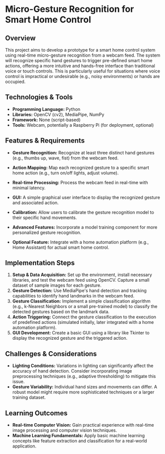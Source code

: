 # Micro-Gesture Recognition for Smart Home Control

## Overview

This project aims to develop a prototype for a smart home control system using real-time micro-gesture recognition from a webcam feed.  The system will recognize specific hand gestures to trigger pre-defined smart home actions, offering a more intuitive and hands-free interface than traditional voice or touch controls. This is particularly useful for situations where voice control is impractical or undesirable (e.g., noisy environments) or hands are occupied.

## Technologies & Tools

- **Programming Language:** Python
- **Libraries:** OpenCV (cv2), MediaPipe, NumPy
- **Framework:**  None (script-based)
- **Tools:**  Webcam, potentially a Raspberry Pi (for deployment, optional)

## Features & Requirements

- **Gesture Recognition:**  Recognize at least three distinct hand gestures (e.g., thumbs up, wave, fist) from the webcam feed.
- **Action Mapping:**  Map each recognized gesture to a specific smart home action (e.g., turn on/off lights, adjust volume).
- **Real-time Processing:** Process the webcam feed in real-time with minimal latency.
- **GUI:** A simple graphical user interface to display the recognized gesture and associated action.
- **Calibration:** Allow users to calibrate the gesture recognition model to their specific hand movements.

- **Advanced Features:**  Incorporate a model training component for more personalized gesture recognition.
- **Optional Feature:** Integrate with a home automation platform (e.g., Home Assistant) for actual smart home control.


## Implementation Steps

1. **Setup & Data Acquisition:** Set up the environment, install necessary libraries, and test the webcam feed using OpenCV.  Capture a small dataset of sample images for each gesture.
2. **Gesture Detection:** Use MediaPipe's hand detection and tracking capabilities to identify hand landmarks in the webcam feed.
3. **Gesture Classification:** Implement a simple classification algorithm (e.g., k-Nearest Neighbors or a small pre-trained model) to classify the detected gestures based on the landmark data.
4. **Action Triggering:**  Connect the gesture classification to the execution of predefined actions (simulated initially, later integrated with a home automation platform).
5. **GUI Development:**  Create a basic GUI using a library like Tkinter to display the recognized gesture and the triggered action.

## Challenges & Considerations

- **Lighting Conditions:**  Variations in lighting can significantly affect the accuracy of hand detection.  Consider incorporating image preprocessing techniques (e.g., adaptive thresholding) to mitigate this issue.
- **Gesture Variability:**  Individual hand sizes and movements can differ.  A robust model might require more sophisticated techniques or a larger training dataset.

## Learning Outcomes

- **Real-time Computer Vision:** Gain practical experience with real-time image processing and computer vision techniques.
- **Machine Learning Fundamentals:** Apply basic machine learning concepts like feature extraction and classification for a real-world application.

